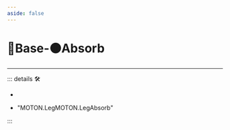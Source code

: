 ```yaml
---
aside: false
---
```

# 🔷<soma>Base</soma>-🟠<motor>Absorb</motor>

---

<!-- =================================================== -->
<!-- =================================================== -->
<!-- =================================================== -->
<!-- =================================================== -->
<!-- =================================================== -->
::: details 🛠

-

- "MOTON.LegMOTON.LegAbsorb"

:::
